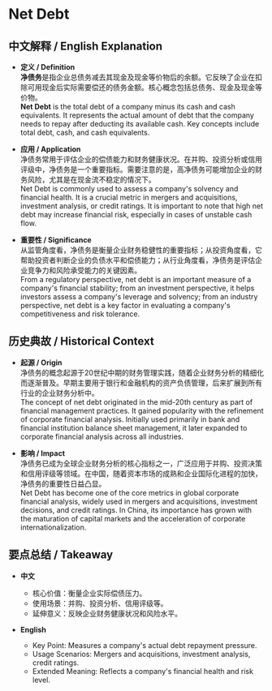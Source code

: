 # Net Debt

## 中文解释 / English Explanation

* **定义 / Definition**  
  **净债务**是指企业总债务减去其现金及现金等价物后的余额。它反映了企业在扣除可用现金后实际需要偿还的债务金额。核心概念包括总债务、现金及现金等价物。  
  **Net Debt** is the total debt of a company minus its cash and cash equivalents. It represents the actual amount of debt that the company needs to repay after deducting its available cash. Key concepts include total debt, cash, and cash equivalents.

* **应用 / Application**  
  净债务常用于评估企业的偿债能力和财务健康状况。在并购、投资分析或信用评级中，净债务是一个重要指标。需要注意的是，高净债务可能增加企业的财务风险，尤其是在现金流不稳定的情况下。  
  Net Debt is commonly used to assess a company's solvency and financial health. It is a crucial metric in mergers and acquisitions, investment analysis, or credit ratings. It is important to note that high net debt may increase financial risk, especially in cases of unstable cash flow.

* **重要性 / Significance**  
  从监管角度看，净债务是衡量企业财务稳健性的重要指标；从投资角度看，它帮助投资者判断企业的负债水平和偿债能力；从行业角度看，净债务是评估企业竞争力和风险承受能力的关键因素。  
  From a regulatory perspective, net debt is an important measure of a company's financial stability; from an investment perspective, it helps investors assess a company's leverage and solvency; from an industry perspective, net debt is a key factor in evaluating a company's competitiveness and risk tolerance.

## 历史典故 / Historical Context

* **起源 / Origin**  
  净债务的概念起源于20世纪中期的财务管理实践，随着企业财务分析的精细化而逐渐普及。早期主要用于银行和金融机构的资产负债管理，后来扩展到所有行业的企业财务分析中。  
  The concept of net debt originated in the mid-20th century as part of financial management practices. It gained popularity with the refinement of corporate financial analysis. Initially used primarily in bank and financial institution balance sheet management, it later expanded to corporate financial analysis across all industries.

* **影响 / Impact**  
  净债务已成为全球企业财务分析的核心指标之一，广泛应用于并购、投资决策和信用评级等领域。在中国，随着资本市场的成熟和企业国际化进程的加快，净债务的重要性日益凸显。  
  Net Debt has become one of the core metrics in global corporate financial analysis, widely used in mergers and acquisitions, investment decisions, and credit ratings. In China, its importance has grown with the maturation of capital markets and the acceleration of corporate internationalization.

## 要点总结 / Takeaway

* **中文**  
  - 核心价值：衡量企业实际偿债压力。  
  - 使用场景：并购、投资分析、信用评级等。  
  - 延伸意义：反映企业财务健康状况和风险水平。  

* **English**  
  - Key Point: Measures a company's actual debt repayment pressure.  
  - Usage Scenarios: Mergers and acquisitions, investment analysis, credit ratings.  
  - Extended Meaning: Reflects a company's financial health and risk level.